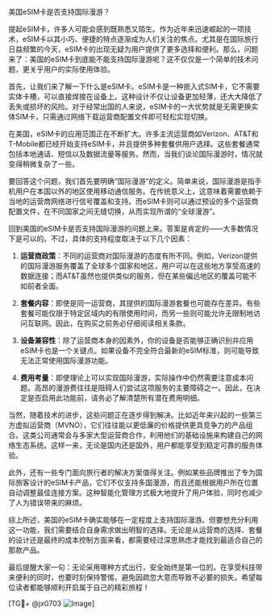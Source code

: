 美国eSIM卡是否支持国际漫游？

提起eSIM卡，许多人可能会感到既熟悉又陌生。作为近年来迅速崛起的一项技术，eSIM卡以其小巧、便捷的特点逐渐成为人们关注的焦点。尤其是在国际旅行日益频繁的今天，eSIM卡的出现无疑为用户提供了更多选择和便利。那么，问题来了：美国的eSIM卡到底能不能支持国际漫游呢？这不仅仅是一个简单的技术问题，更关乎用户的实际使用体验。

首先，让我们来了解一下什么是eSIM卡。eSIM卡是一种嵌入式SIM卡，它不需要实体卡槽，可以直接焊接在设备上。这种设计不仅让设备更加轻薄，还大大降低了丢失或损坏的风险。对于经常出国的人来说，eSIM卡的一大优势就是无需更换实体SIM卡，只需通过网络下载运营商配置文件即可轻松实现切换。

在美国，eSIM卡的应用范围正在不断扩大。许多主流运营商如Verizon、AT&T和T-Mobile都已经开始支持eSIM卡，并且提供多种套餐供用户选择。这些套餐通常包括本地通话、短信以及数据流量等服务。然而，当我们谈论国际漫游时，情况就变得稍微复杂了一些。

要回答这个问题，我们首先要明确“国际漫游”的定义。简单来说，国际漫游是指手机用户在本国以外的地区使用移动通信服务。在传统意义上，这意味着需要依赖于当地的运营商网络进行信号覆盖和支持。而eSIM卡则可以通过预设的多个运营商配置文件，在不同国家之间无缝切换，从而实现所谓的“全球漫游”。

回到美国的eSIM卡是否支持国际漫游的问题上来。答案是肯定的——大多数情况下是可以的。不过，具体的支持程度取决于以下几个因素：

1. **运营商政策**：不同的运营商对国际漫游的态度有所不同。例如，Verizon提供的国际漫游服务覆盖了全球多个国家和地区，用户可以在这些地方享受高速的数据连接；而AT&T虽然也提供类似的服务，但在某些偏远地区的覆盖可能不如前者全面。

2. **套餐内容**：即使是同一运营商，其提供的国际漫游套餐也可能存在差异。有些套餐可能仅限于特定区域内的有限使用时间，而另一些则可能允许无限制地访问互联网。因此，在购买之前务必仔细阅读相关条款。

3. **设备兼容性**：除了运营商本身的因素外，你的设备是否能够正确识别并应用eSIM卡也是一个关键点。如果设备不完全符合最新的eSIM标准，则可能导致无法正常使用国际漫游功能。

4. **费用考量**：即使理论上可以实现国际漫游，实际操作中仍然需要注意成本问题。高昂的漫游费往往是阻碍人们尝试这项服务的主要障碍之一。因此，在决定是否启用此功能前，请务必了解清楚所有潜在费用明细。

当然，随着技术的进步，这些问题正在逐步得到解决。比如近年来兴起的一些第三方虚拟运营商（MVNO），它们往往能以更低廉的价格提供更具竞争力的产品组合。这类公司通常会与多家大型运营商合作，利用他们的基础设施来构建自己的网络生态系统。这样一来，无论是国内还是国外，用户都能享受到稳定可靠的服务体验。

此外，还有一些专门面向旅行者的解决方案值得关注。例如某些品牌推出了专为国际旅客设计的eSIM卡产品，它们不仅支持多国漫游，而且还能根据用户所在位置自动调整最佳连接方案。这种智能化管理方式极大地提升了用户体验，同时也减少了人为错误带来的麻烦。

综上所述，美国的eSIM卡确实能够在一定程度上支持国际漫游。但要想充分利用这一功能，我们需要结合自身需求做出明智的选择。无论是从运营商的选择、套餐的设计还是最终的成本控制方面来看，都需要经过深思熟虑才能找到最适合自己的那款产品。

最后提醒大家一句：无论采用哪种方式出行，安全始终是第一位的。在享受科技带来便利的同时，也要时刻保持警惕，避免因疏忽大意而导致不必要的损失。希望每位读者都能够顺利开启属于自己的精彩旅程！

[TG💪+ @jx0703 ![Image](https://github.com/user-attachments/assets/dbca1d08-cadb-493c-b0ec-ad6f7a83f270)]
